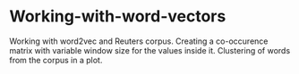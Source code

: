 # Working-with-word-vectors

Working with word2vec and Reuters corpus.
Creating a co-occurence matrix with variable window size for the values inside it.
Clustering of words from the corpus in a plot.

